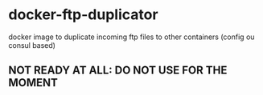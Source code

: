 # docker-ftp-duplicator

docker image to duplicate incoming ftp files to other containers (config ou consul based)

## NOT READY AT ALL: DO NOT USE FOR THE MOMENT

